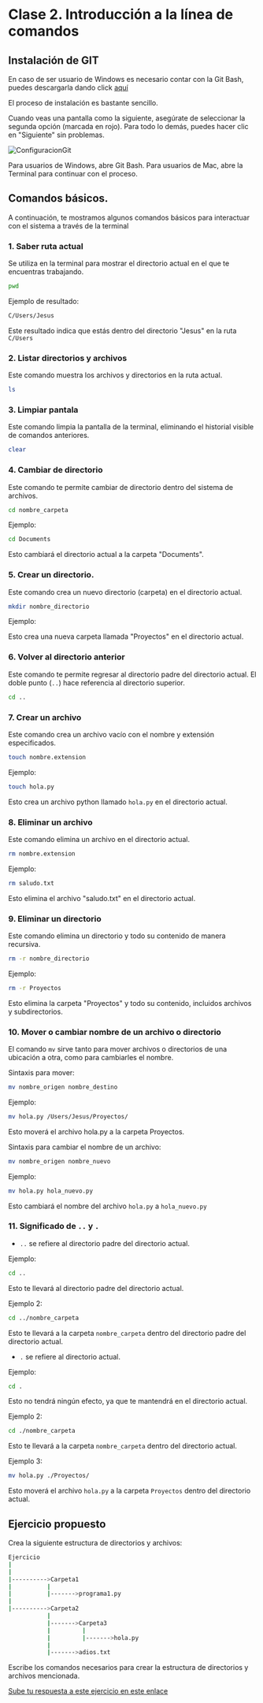 # Clase 2. Introducción a la línea de comandos

## Instalación de GIT

En caso de ser usuario de Windows es necesario contar con la Git Bash, puedes descargarla dando click [aquí](https://git-scm.com/downloads/win)

El proceso de instalación es bastante sencillo.

Cuando veas una pantalla como la siguiente, asegúrate de seleccionar la segunda opción (marcada en rojo). Para todo lo demás, puedes hacer clic en "Siguiente" sin problemas.

![ConfiguracionGit](../Imagenes/instalarGit.PNG)

Para usuarios de Windows, abre Git Bash.
Para usuarios de Mac, abre la Terminal para continuar con el proceso.

## Comandos básicos.

A continuación, te mostramos algunos comandos básicos para interactuar con el sistema a través de la terminal

### 1. Saber ruta actual

Se utiliza en la terminal para mostrar el directorio actual en el que te encuentras trabajando.

```bash
pwd
```

Ejemplo de resultado:

```bash
C/Users/Jesus
```

Este resultado indica que estás dentro del directorio "Jesus" en la ruta `C/Users`



### 2.  Listar directorios y archivos

Este comando muestra los archivos y directorios en la ruta actual.

```bash
ls
```

### 3. Limpiar pantala

Este comando limpia la pantalla de la terminal, eliminando el historial visible de comandos anteriores.

```bash
clear
```

### 4. Cambiar de directorio

Este comando te permite cambiar de directorio dentro del sistema de archivos.

```bash
cd nombre_carpeta
```

Ejemplo:
```bash
cd Documents
```

Esto cambiará el directorio actual a la carpeta "Documents".

### 5. Crear un directorio.

Este comando crea un nuevo directorio (carpeta) en el directorio actual.

```bash
mkdir nombre_directorio
```

Ejemplo:

Esto crea una nueva carpeta llamada "Proyectos" en el directorio actual.


### 6. Volver al directorio anterior

Este comando te permite regresar al directorio padre del directorio actual. El doble punto (`..`) hace referencia al directorio superior.
```bash
cd ..
```

### 7. Crear un archivo 

Este comando crea un archivo vacío con el nombre y extensión especificados.

```bash
touch nombre.extension
```

Ejemplo:
```bash
touch hola.py
```

Esto crea un archivo python llamado `hola.py` en el directorio actual.

### 8. Eliminar un archivo

Este comando elimina un archivo en el directorio actual.

```bash
rm nombre.extension
```
Ejemplo:
```bash
rm saludo.txt
```
Esto elimina el archivo "saludo.txt" en el directorio actual.

### 9. Eliminar un directorio

Este comando elimina un directorio y todo su contenido de manera recursiva.

```bash
rm -r nombre_directorio
```
Ejemplo:
```bash
rm -r Proyectos
```
Esto elimina la carpeta "Proyectos" y todo su contenido, incluidos archivos y subdirectorios.

### 10. Mover o cambiar nombre de un archivo o directorio

El comando `mv` sirve tanto para mover archivos o directorios de una ubicación a otra, como para cambiarles el nombre.

Sintaxis para mover:

```bash
mv nombre_origen nombre_destino
```

Ejemplo:
```bash
mv hola.py /Users/Jesus/Proyectos/
```
Esto moverá el archivo hola.py a la carpeta Proyectos.

Sintaxis para cambiar el nombre de un archivo:

```bash
mv nombre_origen nombre_nuevo
```
Ejemplo:
```bash
mv hola.py hola_nuevo.py
```
Esto cambiará el nombre del archivo `hola.py` a `hola_nuevo.py`

### 11. Significado de `..` y `.`
- `..` se refiere al directorio padre del directorio actual.

Ejemplo:
```bash
cd ..
```

Esto te llevará al directorio padre del directorio actual.

Ejemplo 2:
```bash
cd ../nombre_carpeta
```
Esto te llevará a la carpeta `nombre_carpeta` dentro del directorio padre del directorio actual.

- `.` se refiere al directorio actual.

Ejemplo:
```bash
cd .
```
Esto no tendrá ningún efecto, ya que te mantendrá en el directorio actual.

Ejemplo 2:
```bash
cd ./nombre_carpeta
```
Esto te llevará a la carpeta `nombre_carpeta` dentro del directorio actual.

Ejemplo 3:
```bash
mv hola.py ./Proyectos/
```
Esto moverá el archivo `hola.py` a la carpeta `Proyectos` dentro del directorio actual.

## Ejercicio propuesto
Crea la siguiente estructura de directorios y archivos:

```bash
Ejercicio
|
|
|---------->Carpeta1
|          |
|          |------->programa1.py
|
|---------->Carpeta2
           |
           |------->Carpeta3
           |         |
           |         |------->hola.py
           |
           |------->adios.txt
```


Escribe los comandos necesarios para crear la estructura de directorios y archivos mencionada.

[Sube tu respuesta a este ejercicio en este enlace](https://forms.gle/PGHEhUPmyqgFHbLE9)